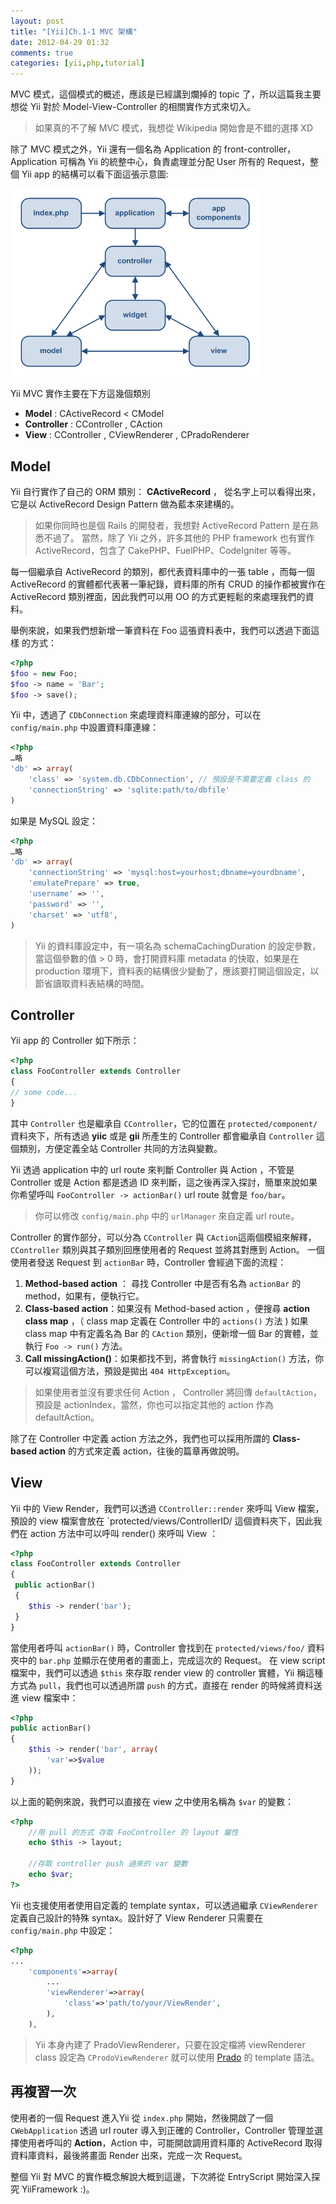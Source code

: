 ```yaml
---
layout: post
title: "[Yii]Ch.1-1 MVC 架構"
date: 2012-04-29 01:32
comments: true
categories: [yii,php,tutorial]
---
```


MVC 模式，這個模式的概述，應該是已經講到爛掉的 topic 了，所以這篇我主要想從 Yii 對於 Model-View-Controller 的相關實作方式來切入。

<blockquote class="note">
<p>
如果真的不了解 MVC 模式，我想從 Wikipedia 開始會是不錯的選擇 XD
</p>
</blockquote>	

除了 MVC 模式之外，Yii 還有一個名為 Application 的 front-controller，Application 可稱為 Yii 的統整中心，負責處理並分配 User 所有的 Request，整個 Yii app 的結構可以看下面這張示意圖:

![](/images/yii-static-struct.png)

<!-- more -->

Yii MVC 實作主要在下方這幾個類別

* __Model__ : CActiveRecord < CModel
* __Controller__ : CController , CAction
* __View__ : CController , CViewRenderer , CPradoRenderer

Model
-----
Yii 自行實作了自己的 ORM 類別： __CActiveRecord__ ， 從名字上可以看得出來，它是以 ActiveRecord Design Pattern 做為藍本來建構的。

<blockquote class="note">
<p>
如果你同時也是個 Rails 的開發者，我想對 ActiveRecord Pattern 是在熟悉不過了。  當然，除了 Yii 之外，許多其他的 PHP framework 也有實作 ActiveRecord，包含了 CakePHP、FuelPHP、CodeIgniter 等等。
</p>
</blockquote>

每一個繼承自 ActiveRecord 的類別，都代表資料庫中的一張 table ，而每一個ActiveRecord 的實體都代表著一筆紀錄，資料庫的所有 CRUD 的操作都被實作在 ActiveRecord 類別裡面，因此我們可以用 OO 的方式更輕鬆的來處理我們的資料。

舉例來說，如果我們想新增一筆資料在 Foo 這張資料表中，我們可以透過下面這樣
的方式：

```php
<?php
$foo = new Foo;
$foo -> name = 'Bar';
$foo -> save();
```

Yii 中，透過了 `CDbConnection` 來處理資料庫連線的部分，可以在 `config/main.php` 中設置資料庫連線：

```php config/main.php
<?php
…略
'db' => array(
	'class' => 'system.db.CDbConnection', // 預設是不需要定義 class 的
	'connectionString' => 'sqlite:path/to/dbfile'
)
```

如果是 MySQL 設定：

```php
<?php
…略
'db' => array(
	'connectionString' => 'mysql:host=yourhost;dbname=yourdbname',
	'emulatePrepare' => true,
	'username' => '',
	'password' => '',
	'charset' => 'utf8',
)
```

<blockquote class="note">
<p>
Yii 的資料庫設定中，有一項名為 schemaCachingDuration 的設定參數，當這個參數的值 > 0 時，會打開資料庫 metadata 的快取，如果是在 production 環境下，資料表的結構很少變動了，應該要打開這個設定，以節省讀取資料表結構的時間。
</p>
</blockquote>

Controller
----------
Yii app 的 Controller 如下所示：
```php
<?php
class FooController extends Controller
{
// some code...
}
```
其中 `Controller` 也是繼承自 `CController`，它的位置在 `protected/component/` 資料夾下，所有透過 **yiic** 或是 **gii** 所產生的 Controller 都會繼承自 `Controller` 這個類別，方便定義全站 Controller 共同的方法與變數。

Yii 透過 application 中的 url route 來判斷 Controller 與 Action ，不管是 Controller 或是 Action 都是透過 ID 來判斷，這之後再深入探討，簡單來說如果你希望呼叫 `FooController -> actionBar()` url route 就會是 `foo/bar`。

<blockquote class="note">
<p>
你可以修改 <code>config/main.php</code> 中的 <code>urlManager</code> 來自定義 url route。
</p>
</blockquote>

Controller 的實作部分，可以分為 `CController` 與 `CAction`這兩個模組來解釋，`CController` 類別與其子類別回應使用者的 Request 並將其對應到 Action。 一個使用者發送 Request 到 `actionBar` 時，Controller 會經過下面的流程：

1. **Method-based action** ： 尋找 Controller 中是否有名為 `actionBar` 的 method，如果有，便執行它。
2. **Class-based action**：如果沒有 Method-based action ，便搜尋 **action class map** ，（ class map 定義在 Controller 中的 `actions()` 方法 ) 如果 class map 中有定義名為 Bar 的 `CAction` 類別，便新增一個 Bar 的實體，並執行 `Foo -> run()` 方法。
3. **Call missingAction()**：如果都找不到，將會執行 `missingAction()` 方法，你可以複寫這個方法，預設是拋出 `404 HttpException`。

<blockquote class="note">
<p>
如果使用者並沒有要求任何 Action ， Controller 將回傳 <code>defaultAction</code>，預設是 actionIndex，當然，你也可以指定其他的 action 作為 defaultAction。
</p>
</blockquote>

除了在 Controller 中定義 action 方法之外，我們也可以採用所謂的 **Class-based action** 的方式來定義 action，往後的篇章再做說明。

View
----
Yii 中的 View Render，我們可以透過 `CController::render` 來呼叫 View 檔案，預設的 view 檔案會放在 `protected/views/ControllerID/ 這個資料夾下，因此我們在 action 方法中可以呼叫 render() 來呼叫 View ：

```php
<?php
class FooController extends Controller
{
 public actionBar()
 {
 	$this -> render('bar');
 }
}
``` 

當使用者呼叫 `actionBar()` 時，Controller 會找到在 `protected/views/foo/` 資料夾中的 `bar.php` 並顯示在使用者的畫面上，完成這次的 Request。 在 view script 檔案中，我們可以透過 `$this` 來存取 render view 的 controller 實體，Yii 稱這種方式為 `pull`，我們也可以透過所謂 `push` 的方式，直接在 render 的時候將資料送進 view 檔案中：

```php
<?php
public actionBar()
{
	$this -> render('bar', array(
		'var'=>$value
	));
}
```
以上面的範例來說，我們可以直接在 view 之中使用名稱為 `$var` 的變數：

```php protected/views/foo/bar.php
<?php
	//用 pull 的方式 存取 FooController 的 layout 屬性
	echo $this -> layout;
	
	//存取 controller push 過來的 var 變數
	echo $var;
?>
```

Yii 也支援使用者使用自定義的 template syntax，可以透過繼承 `CViewRenderer` 定義自己設計的特殊 syntax。設計好了 View Renderer 只需要在 `config/main.php` 中設定：

```php protected/config/main.php
<?php
...
	'components'=>array(
		...
		'viewRenderer'=>array(
			'class'=>'path/to/your/ViewRender',
		),
	),
```

<blockquote class="note">
<p>
Yii 本身內建了 PradoViewRenderer，只要在設定檔將 viewRenderer class 設定為 <code>CProdoViewRenderer</code> 就可以使用 <a href="http://www.pradosoft.com/demos/quickstart/?page=Configurations.Templates1">Prado</a> 的 template 語法。
</p>
</blockquote>

再複習一次
--------

使用者的一個 Request 進入Yii 從 `index.php` 開始，然後開啟了一個 `CWebApplication` 透過 url router 導入到正確的 Controller，Controller 管理並選擇使用者呼叫的 **Action**，Action 中，可能開啟調用資料庫的 ActiveRecord 取得資料庫資料，最後將畫面 Render 出來，完成一次 Request。

整個 Yii 對 MVC 的實作概念解說大概到這邊，下次將從 EntryScript 開始深入探究 YiiFramework :)。